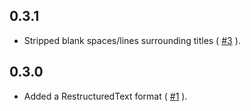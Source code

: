 ## 0.3.1

- Stripped blank spaces/lines surrounding titles ( [#3][i3] ).

## 0.3.0

- Added a RestructuredText format ( [#1][i1] ).

[i3]: https://github.com/gh640/SublimeUrlConverter/issues/3
[i1]: https://github.com/gh640/SublimeUrlConverter/issues/1

